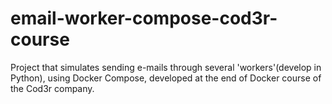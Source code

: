 # email-worker-compose-cod3r-course
Project that simulates sending e-mails through several 'workers'(develop in Python), using Docker Compose, developed at the end of Docker course of the Cod3r company.
